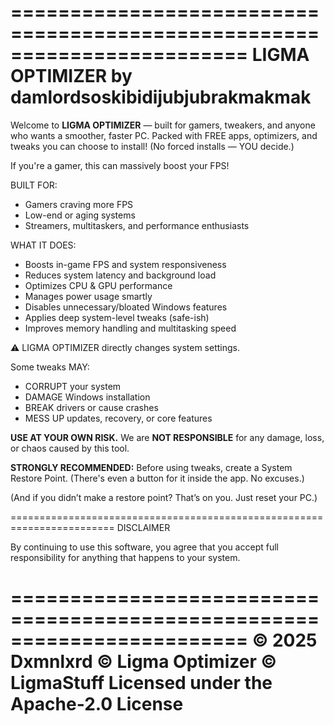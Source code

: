 ========================================================================
                 LIGMA OPTIMIZER by damlordsoskibidijubjubrakmakmak
========================================================================

Welcome to **LIGMA OPTIMIZER** — built for gamers, tweakers, and anyone who wants a smoother, faster PC.
Packed with FREE apps, optimizers, and tweaks you can choose to install!
(No forced installs — YOU decide.)

If you're a gamer, this can massively boost your FPS!

BUILT FOR:
- Gamers craving more FPS
- Low-end or aging systems
- Streamers, multitaskers, and performance enthusiasts

WHAT IT DOES:
- Boosts in-game FPS and system responsiveness
- Reduces system latency and background load
- Optimizes CPU & GPU performance
- Manages power usage smartly
- Disables unnecessary/bloated Windows features
- Applies deep system-level tweaks (safe-ish)
- Improves memory handling and multitasking speed

⚠️ LIGMA OPTIMIZER directly changes system settings.

Some tweaks MAY:
- CORRUPT your system
- DAMAGE Windows installation
- BREAK drivers or cause crashes
- MESS UP updates, recovery, or core features

**USE AT YOUR OWN RISK.**
We are **NOT RESPONSIBLE** for any damage, loss, or chaos caused by this tool.

**STRONGLY RECOMMENDED:**
Before using tweaks, create a System Restore Point.
(There's even a button for it inside the app. No excuses.)

(And if you didn’t make a restore point? That’s on you. Just reset your PC.)

========================================================================
DISCLAIMER

By continuing to use this software, you agree that you accept full responsibility
for anything that happens to your system.

========================================================================
                 © 2025 Dxmnlxrd
                 © Ligma Optimizer
                 © LigmaStuff
                 Licensed under the Apache-2.0 License
========================================================================
